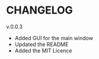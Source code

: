 # CHANGELOG

v.0.0.3

- Added GUI for the main window
- Updated the README
- Added the MIT Licence



